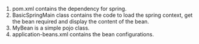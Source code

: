1. pom.xml contains the dependency for spring.
2. BasicSpringMain class contains the code to load the spring context, get the bean required and display the content of the bean.
3. MyBean is a simple pojo class.
4. application-beans.xml contains the bean configurations.